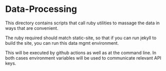 
# Data-Processing

This directory contains scripts that call ruby utilities to massage the
data in ways that are convenient.

The ruby required should match static-site, so that if you can run jekyll
to build the site, you can run this data mgmt environment.

This will be executed by github actions as well as at the command line.  In
both cases environment variables will be used to communicate relevant
API keys.

